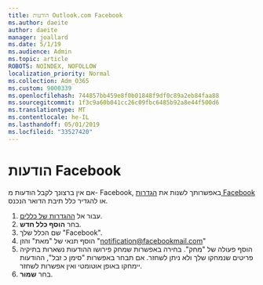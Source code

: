 ```yaml
---
title: הודעות Outlook.com Facebook
ms.author: daeite
author: daeite
manager: joallard
ms.date: 5/1/19
ms.audience: Admin
ms.topic: article
ROBOTS: NOINDEX, NOFOLLOW
localization_priority: Normal
ms.collection: Adm_O365
ms.custom: 9000339
ms.openlocfilehash: 744857bb459e8f0b01848f9df0c89a2eb84faa88
ms.sourcegitcommit: 1f3c9a60b041cc26c09fbc6485b92a8e44f500d6
ms.translationtype: MT
ms.contentlocale: he-IL
ms.lasthandoff: 05/01/2019
ms.locfileid: "33527420"
---
```

# <a name="facebook-notifications"></a>הודעות Facebook

אם אין ברצונך לקבל הודעות מ- Facebook, באפשרותך לשנות את [הגדרות Facebook](https://www.facebook.com/settings?tab=notifications) או להגדיר כלל תיבת הדואר הנכנס.

1. עבור אל [ההגדרות של כללים](https://outlook.live.com/mail/options/mail/rules/inboxRules).
1. בחר **הוסף כלל חדש**.
1. שם הכלל שלך "Facebook".
1. הוסף תנאי של "מאת" והזן "notification@facebookmail.com"
1. הוסף פעולה של "מחק". בחירה באפשרות שמחק פירושו ההודעות נשארות בתיקיה פריטים שנמחקו שלך ולא ניתן לשחזר. אם תבחר באפשרות "סימן כ זבל", ההודעות יימחקו באופן אוטומטי ואין אפשרות לשחזר.
1. בחר **שמור**.